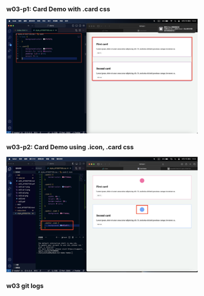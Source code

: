 ### w03-p1: Card Demo with .card css

![](w03-p1.png)

### w03-p2: Card Demo using .icon, .card css

![](w03-p2.png)

### w03 git logs
